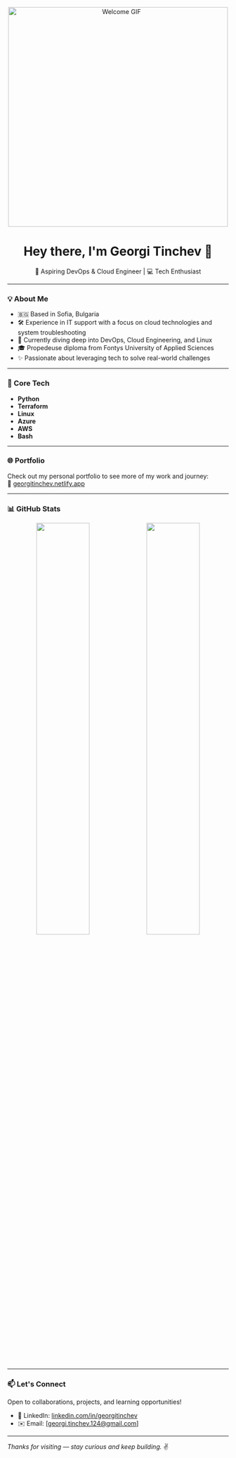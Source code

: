 <p align="center">
  <img src="https://user-images.githubusercontent.com/74038190/212748830-4c709398-a386-4761-84d7-9e10b98fbe6e.gif" width="500" alt="Welcome GIF">
</p>

<h1 align="center">Hey there, I'm Georgi Tinchev 👋</h1>
<p align="center">🚀 Aspiring DevOps & Cloud Engineer | 💻 Tech Enthusiast</p>

---

### 💡 About Me

- 🇧🇬 Based in Sofia, Bulgaria  
- 🛠️ Experience in IT support with a focus on cloud technologies and system troubleshooting  
- 🧠 Currently diving deep into DevOps, Cloud Engineering, and Linux  
- 🎓 Propedeuse diploma from Fontys University of Applied Sciences  
- ✨ Passionate about leveraging tech to solve real-world challenges

---

### 🧰 Core Tech

- **Python**
- **Terraform**
- **Linux**
- **Azure**
- **AWS**
- **Bash**

---

### 🌐 Portfolio

Check out my personal portfolio to see more of my work and journey:  
🔗 [georgitinchev.netlify.app](https://georgitinchev.netlify.app/)

---

### 📊 GitHub Stats

<p align="center">
  <img src="https://github-readme-stats.vercel.app/api?username=georgitinchev&show_icons=true&theme=tokyonight" width="49%">
  <img src="https://github-readme-streak-stats.herokuapp.com/?user=georgitinchev&theme=tokyonight" width="49%">
</p>

---

### 📫 Let's Connect

Open to collaborations, projects, and learning opportunities!

- 💼 LinkedIn: [linkedin.com/in/georgitinchev](https://www.linkedin.com/in/georgi-tinchev-903446215/)
- ✉️ Email: [georgi.tinchev.124@gmail.com]

---

_Thanks for visiting — stay curious and keep building._ ✌️
